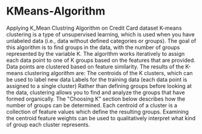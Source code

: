 # KMeans-Algorithm
Applying K_Mean Clustring Algorithm on Credit Card dataset K-means clustering is a type of unsupervised learning, which is used when you have unlabeled data (i.e., data without defined categories or groups). The goal of this algorithm is to find groups in the data, with the number of groups represented by the variable K. The algorithm works iteratively to assign each data point to one of K groups based on the features that are provided. Data points are clustered based on feature similarity. The results of the K-means clustering algorithm are:   The centroids of the K clusters, which can be used to label new data Labels for the training data (each data point is assigned to a single cluster)  Rather than defining groups before looking at the data, clustering allows you to find and analyze the groups that have formed organically. The "Choosing K" section below describes how the number of groups can be determined. Each centroid of a cluster is a collection of feature values which define the resulting groups. Examining the centroid feature weights can be used to qualitatively interpret what kind of group each cluster represents.
